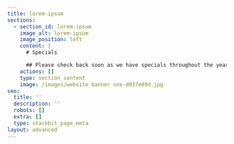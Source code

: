 ```yaml
---
title: lorem-ipsum
sections:
  - section_id: lorem-ipsum
    image_alt: lorem-ipsum
    image_position: left
    content: |
      # Specials

      ## Please check back soon as we have specials throughout the year!
    actions: []
    type: section_content
    image: /images/website banner one-d037e09d.jpg
seo:
  title: ''
  description: ''
  robots: []
  extra: []
  type: stackbit_page_meta
layout: advanced
---
```

